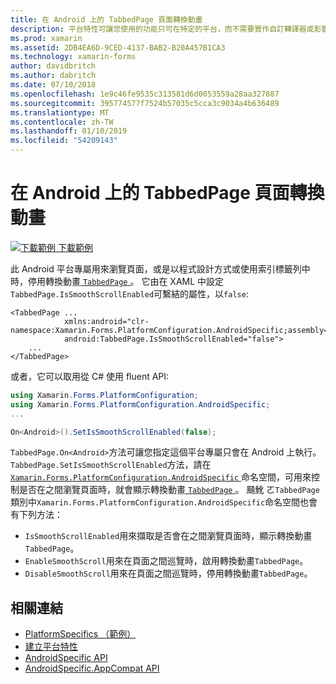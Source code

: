 ```yaml
---
title: 在 Android 上的 TabbedPage 頁面轉換動畫
description: 平台特性可讓您使用的功能只可在特定的平台，而不需要實作自訂轉譯器或影響。 這篇文章說明如何使用 Android 平台特定的瀏覽 TabbedPage 中的頁面時，會停用轉換動畫。
ms.prod: xamarin
ms.assetid: 2DB4EA6D-9CED-4137-BAB2-B20A457B1CA3
ms.technology: xamarin-forms
author: davidbritch
ms.author: dabritch
ms.date: 07/10/2018
ms.openlocfilehash: 1e9c46fe9535c313581d6d0053559a28aa327887
ms.sourcegitcommit: 395774577f7524b57035c5cca3c9034a4b636489
ms.translationtype: MT
ms.contentlocale: zh-TW
ms.lasthandoff: 01/10/2019
ms.locfileid: "54209143"
---
```

# <a name="tabbedpage-page-transition-animations-on-android"></a>在 Android 上的 TabbedPage 頁面轉換動畫

[![下載範例](~/media/shared/download.png) 下載範例](https://developer.xamarin.com/samples/xamarin-forms/userinterface/platformspecifics/)

此 Android 平台專屬用來瀏覽頁面，或是以程式設計方式或使用索引標籤列中時，停用轉換動畫[ `TabbedPage` ](xref:Xamarin.Forms.TabbedPage)。 它由在 XAML 中設定`TabbedPage.IsSmoothScrollEnabled`可繫結的屬性，以`false`:

```xaml
<TabbedPage ...
            xmlns:android="clr-namespace:Xamarin.Forms.PlatformConfiguration.AndroidSpecific;assembly=Xamarin.Forms.Core"
            android:TabbedPage.IsSmoothScrollEnabled="false">
    ...
</TabbedPage>
```

或者，它可以取用從 C# 使用 fluent API:

```csharp
using Xamarin.Forms.PlatformConfiguration;
using Xamarin.Forms.PlatformConfiguration.AndroidSpecific;
...

On<Android>().SetIsSmoothScrollEnabled(false);
```

`TabbedPage.On<Android>`方法可讓您指定這個平台專屬只會在 Android 上執行。 `TabbedPage.SetIsSmoothScrollEnabled`方法，請在[ `Xamarin.Forms.PlatformConfiguration.AndroidSpecific` ](xref:Xamarin.Forms.PlatformConfiguration.AndroidSpecific)命名空間，可用來控制是否在之間瀏覽頁面時，就會顯示轉換動畫[ `TabbedPage` ](xref:Xamarin.Forms.TabbedPage)。 颾魤 ㄛ`TabbedPage`類別中`Xamarin.Forms.PlatformConfiguration.AndroidSpecific`命名空間也會有下列方法：

- `IsSmoothScrollEnabled`用來擷取是否會在之間瀏覽頁面時，顯示轉換動畫`TabbedPage`。
- `EnableSmoothScroll`用來在頁面之間巡覽時，啟用轉換動畫`TabbedPage`。
- `DisableSmoothScroll`用來在頁面之間巡覽時，停用轉換動畫`TabbedPage`。

## <a name="related-links"></a>相關連結

- [PlatformSpecifics （範例）](https://developer.xamarin.com/samples/xamarin-forms/userinterface/platformspecifics/)
- [建立平台特性](~/xamarin-forms/platform/platform-specifics/index.md#creating-platform-specifics)
- [AndroidSpecific API](xref:Xamarin.Forms.PlatformConfiguration.AndroidSpecific)
- [AndroidSpecific.AppCompat API](xref:Xamarin.Forms.PlatformConfiguration.AndroidSpecific.AppCompat)
